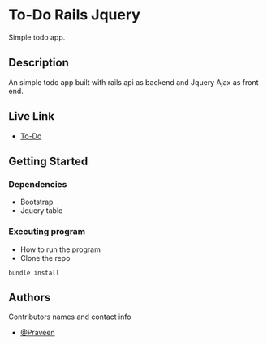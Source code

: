# To-Do Rails Jquery

Simple todo app.

## Description

An simple todo app built with rails api as backend and Jquery Ajax as front end.

## Live Link

* [To-Do](https://praveen-todo.herokuapp.com/)

## Getting Started

### Dependencies

* Bootstrap
* Jquery table

### Executing program

* How to run the program
* Clone the repo
```
bundle install
```

## Authors

Contributors names and contact info
  
* [@Praveen](https://twitter.com/praveenr_96?s=09)